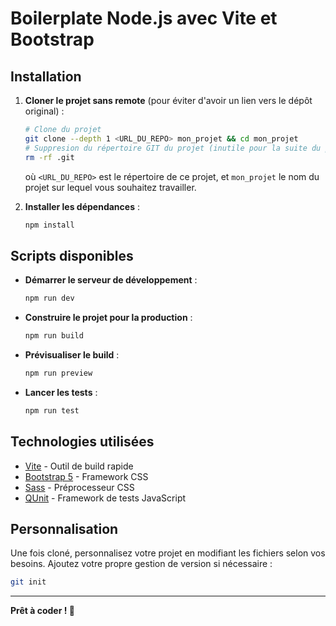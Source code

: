 # Boilerplate Node.js avec Vite et Bootstrap

## Installation

1. **Cloner le projet sans remote** (pour éviter d'avoir un lien vers le dépôt original) :

   ```sh
   # Clone du projet
   git clone --depth 1 <URL_DU_REPO> mon_projet && cd mon_projet
   # Suppresion du répertoire GIT du projet (inutile pour la suite du projet)
   rm -rf .git
   ```

   où `<URL_DU_REPO>` est le répertoire de ce projet, et `mon_projet` le nom du projet sur lequel vous souhaitez travailler.

2. **Installer les dépendances** :
   ```sh
   npm install
   ```

## Scripts disponibles

- **Démarrer le serveur de développement** :

  ```sh
  npm run dev
  ```

- **Construire le projet pour la production** :

  ```sh
  npm run build
  ```

- **Prévisualiser le build** :

  ```sh
  npm run preview
  ```

- **Lancer les tests** :

  ```sh
  npm run test
  ```

## Technologies utilisées

- [Vite](https://vitejs.dev/) - Outil de build rapide
- [Bootstrap 5](https://getbootstrap.com/) - Framework CSS
- [Sass](https://sass-lang.com/) - Préprocesseur CSS
- [QUnit](https://qunitjs.com/) - Framework de tests JavaScript

## Personnalisation

Une fois cloné, personnalisez votre projet en modifiant les fichiers selon vos besoins. Ajoutez votre propre gestion de version si nécessaire :
```sh
git init
```

---

**Prêt à coder ! 🚀**
